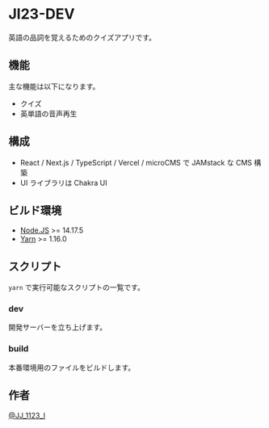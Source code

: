 # JI23-DEV

英語の品詞を覚えるためのクイズアプリです。

## 機能

主な機能は以下になります。

- クイズ
- 英単語の音声再生

## 構成

- React / Next.js / TypeScript / Vercel / microCMS で JAMstack な CMS 構築
- UI ライブラリは Chakra UI

## ビルド環境

- [Node.JS](https://nodejs.org) >= 14.17.5
- [Yarn](https://yarnpkg.com) >= 1.16.0

## スクリプト

`yarn` で実行可能なスクリプトの一覧です。

### dev

開発サーバーを立ち上げます。

### build

本番環境用のファイルをビルドします。

## 作者

[@JJ_1123_I](https://twitter.com/JJ_1123_I)
